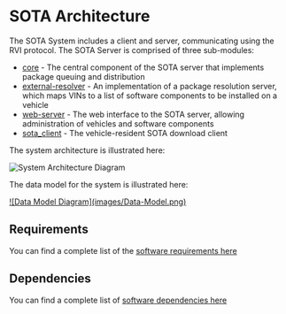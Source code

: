 # SOTA Architecture

The SOTA System includes a client and server, communicating using the RVI protocol. The SOTA Server is comprised of three sub-modules:

 - [core](https://github.com/advancedtelematic/sota-server/tree/master/core) - The central component of the SOTA server that implements package queuing and distribution
 - [external-resolver](https://github.com/advancedtelematic/sota-server/tree/master/external-resolver) - An implementation of a package resolution server, which maps VINs to a list of software components to be installed on a vehicle
 - [web-server](https://github.com/advancedtelematic/sota-server/tree/master/web-server) - The web interface to the SOTA server, allowing administration of vehicles and software components
 - [sota_client](https://github.com/advancedtelematic/sota_client) - The vehicle-resident SOTA download client

The system architecture is illustrated here:

![System Architecture Diagram](images/System-Architecture-Diagram.png)

The data model for the system is illustrated here:

<a href="images/Data-Model-large.png" border="0">
![Data Model Diagram](images/Data-Model.png)
</a>

## Requirements

You can find a complete list of the [software requirements here](Requirements) 

## Dependencies

You can find a complete list of [software dependencies here](Dependencies)
